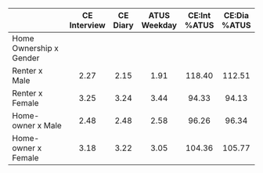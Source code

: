 
|                      | CE<br>Interview |  CE<br>Diary | ATUS<br>Weekday | CE:Int<br>%ATUS | CE:Dia<br>%ATUS |
| -------------------- | :----------: | :----------: | :----------: | :----------: | :----------: |
| Home Ownership x Gender |              |              |              |              |              |
| Renter x Male        |         2.27 |         2.15 |         1.91 |       118.40 |       112.51 |
| Renter x Female      |         3.25 |         3.24 |         3.44 |        94.33 |        94.13 |
| Home-owner x Male    |         2.48 |         2.48 |         2.58 |        96.26 |        96.34 |
| Home-owner x Female  |         3.18 |         3.22 |         3.05 |       104.36 |       105.77 |


